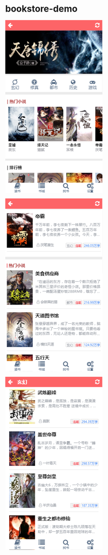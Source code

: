# bookstore-demo
![image](https://github.com/InkyHalo/bookstore-demo/raw/master/screenshots/read.png)


![image](https://github.com/InkyHalo/bookstore-demo/raw/master/screenshots/book.png)


![image](https://github.com/InkyHalo/bookstore-demo/raw/master/screenshots/fantasy.png)
